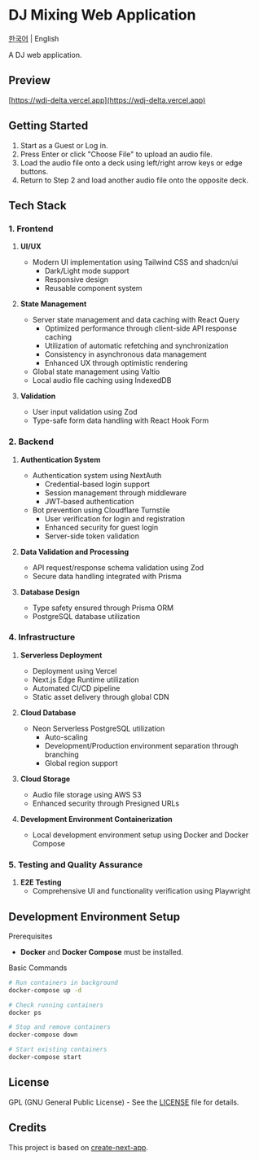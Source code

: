# DJ Mixing Web Application

[한국어](README.md) | English

A DJ web application.

## Preview

[https://wdj-delta.vercel.app](https://wdj-delta.vercel.app)

## Getting Started

1. Start as a Guest or Log in.
2. Press Enter or click "Choose File" to upload an audio file.
3. Load the audio file onto a deck using left/right arrow keys or edge buttons.
4. Return to Step 2 and load another audio file onto the opposite deck.

## Tech Stack

### 1. Frontend

1. **UI/UX**

    - Modern UI implementation using Tailwind CSS and shadcn/ui
        - Dark/Light mode support
        - Responsive design
        - Reusable component system

2. **State Management**

    - Server state management and data caching with React Query
        - Optimized performance through client-side API response caching
        - Utilization of automatic refetching and synchronization
        - Consistency in asynchronous data management
        - Enhanced UX through optimistic rendering
    - Global state management using Valtio
    - Local audio file caching using IndexedDB

3. **Validation**
    - User input validation using Zod
    - Type-safe form data handling with React Hook Form

### 2. Backend

1. **Authentication System**

    - Authentication system using NextAuth
        - Credential-based login support
        - Session management through middleware
        - JWT-based authentication
    - Bot prevention using Cloudflare Turnstile
        - User verification for login and registration
        - Enhanced security for guest login
        - Server-side token validation

2. **Data Validation and Processing**

    - API request/response schema validation using Zod
    - Secure data handling integrated with Prisma

3. **Database Design**
    - Type safety ensured through Prisma ORM
    - PostgreSQL database utilization

### 4. Infrastructure

1. **Serverless Deployment**

    - Deployment using Vercel
    - Next.js Edge Runtime utilization
    - Automated CI/CD pipeline
    - Static asset delivery through global CDN

2. **Cloud Database**

    - Neon Serverless PostgreSQL utilization
        - Auto-scaling
        - Development/Production environment separation through branching
        - Global region support

3. **Cloud Storage**

    - Audio file storage using AWS S3
    - Enhanced security through Presigned URLs

4. **Development Environment Containerization**
    - Local development environment setup using Docker and Docker Compose

### 5. Testing and Quality Assurance

1. **E2E Testing**
    - Comprehensive UI and functionality verification using Playwright

## Development Environment Setup

Prerequisites

- **Docker** and **Docker Compose** must be installed.

Basic Commands

```sh
# Run containers in background
docker-compose up -d

# Check running containers
docker ps

# Stop and remove containers
docker-compose down

# Start existing containers
docker-compose start
```

## License

GPL (GNU General Public License) - See the [LICENSE](LICENSE) file for details.

## Credits

This project is based on [create-next-app](https://github.com/vercel/next.js/tree/canary/packages/create-next-app).
